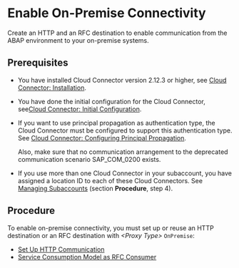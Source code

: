 <!-- loio9b6510edf4d844a28f022b3db41f3202 -->

# Enable On-Premise Connectivity

Create an HTTP and an RFC destination to enable communication from the ABAP environment to your on-premise systems.



<a name="loio9b6510edf4d844a28f022b3db41f3202__section_b5c_rl3_43b"/>

## Prerequisites

-   You have installed Cloud Connector version 2.12.3 or higher, see [Cloud Connector: Installation](https://help.sap.com/viewer/cca91383641e40ffbe03bdc78f00f681/Cloud/en-US/57ae3d62f63440f7952e57bfcef948d3.html).

-   You have done the initial configuration for the Cloud Connector, see[Cloud Connector: Initial Configuration](https://help.sap.com/viewer/cca91383641e40ffbe03bdc78f00f681/Cloud/en-US/db9170a7d97610148537d5a84bf79ba2.html).

-   If you want to use principal propagation as authentication type, the Cloud Connector must be configured to support this authentication type. See [Cloud Connector: Configuring Principal Propagation](https://help.sap.com/viewer/cca91383641e40ffbe03bdc78f00f681/Cloud/en-US/c84d4d0b12d34890b334998185f49e88.html).

    Also, make sure that no communication arrangement to the deprecated communication scenario SAP\_COM\_0200 exists.

-   If you use more than one Cloud Connector in your subaccount, you have assigned a location ID to each of these Cloud Connectors. See [Managing Subaccounts](https://help.sap.com/viewer/cca91383641e40ffbe03bdc78f00f681/Cloud/en-US/f16df12fab9f4fe1b8a4122f0fd54b6e.html) \(section **Procedure**, step 4\).



<a name="loio9b6510edf4d844a28f022b3db41f3202__section_p43_dm3_43b"/>

## Procedure

To enable on-premise connectivity, you must set up or reuse an HTTP destination or an RFC destination with *<Proxy Type\>* `OnPremise`:

-   [Set Up HTTP Communication](set-up-http-communication-3884bc3.md)
-   [Service Consumption Model as RFC Consumer](service-consumption-model-as-rfc-consumer-a69e99c.md)

